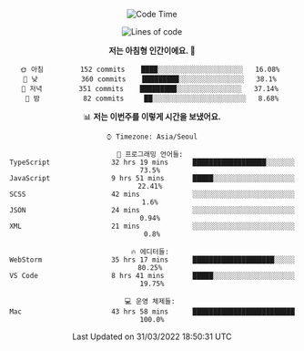 <div align='center'>
 
<!--START_SECTION:waka-->
![Code Time](http://img.shields.io/badge/Code%20Time-1%2C307%20hrs%2027%20mins-blue)

![Lines of code](https://img.shields.io/badge/%EC%A0%80%EB%8A%94%20%EC%97%AC%ED%83%9C%EA%B9%8C%EC%A7%80%20-97%20Thousand%20%EC%A4%84%EC%9D%98%20%EC%BD%94%EB%93%9C%EB%A5%BC%20%EC%9E%91%EC%84%B1%ED%96%88%EC%96%B4%EC%9A%94.-blue)

**저는 아침형 인간이에요. 🐤** 

```text
🌞 아침         152 commits    ████░░░░░░░░░░░░░░░░░░░░░   16.08% 
🌆 낮　         360 commits    █████████░░░░░░░░░░░░░░░░   38.1% 
🌃 저녁         351 commits    █████████░░░░░░░░░░░░░░░░   37.14% 
🌙 밤　         82 commits     ██░░░░░░░░░░░░░░░░░░░░░░░   8.68%

```


📊 **저는 이번주를 이렇게 시간을 보냈어요.** 

```text
⌚︎ Timezone: Asia/Seoul

💬 프로그래밍 언어들: 
TypeScript               32 hrs 19 mins      ██████████████████░░░░░░░   73.5% 
JavaScript               9 hrs 51 mins       █████░░░░░░░░░░░░░░░░░░░░   22.41% 
SCSS                     42 mins             ░░░░░░░░░░░░░░░░░░░░░░░░░   1.6% 
JSON                     24 mins             ░░░░░░░░░░░░░░░░░░░░░░░░░   0.94% 
XML                      21 mins             ░░░░░░░░░░░░░░░░░░░░░░░░░   0.8%

🔥 에디터들: 
WebStorm                 35 hrs 17 mins      ████████████████████░░░░░   80.25% 
VS Code                  8 hrs 41 mins       █████░░░░░░░░░░░░░░░░░░░░   19.75%

💻 운영 체제들: 
Mac                      43 hrs 58 mins      █████████████████████████   100.0%

```


 Last Updated on 31/03/2022 18:50:31 UTC
<!--END_SECTION:waka-->
 </div>
<!---
Emewjin/Emewjin is a ✨ special ✨ repository because its `README.md` (this file) appears on your GitHub profile.
You can click the Preview link to take a look at your changes.
--->
